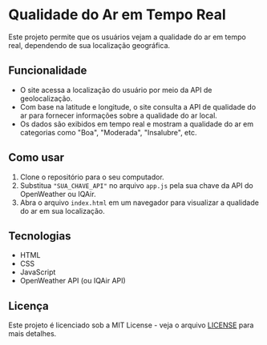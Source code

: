 # Qualidade do Ar em Tempo Real

Este projeto permite que os usuários vejam a qualidade do ar em tempo real, dependendo de sua localização geográfica.

## Funcionalidade

- O site acessa a localização do usuário por meio da API de geolocalização.
- Com base na latitude e longitude, o site consulta a API de qualidade do ar para fornecer informações sobre a qualidade do ar local.
- Os dados são exibidos em tempo real e mostram a qualidade do ar em categorias como "Boa", "Moderada", "Insalubre", etc.

## Como usar

1. Clone o repositório para o seu computador.
2. Substitua `"SUA_CHAVE_API"` no arquivo `app.js` pela sua chave da API do OpenWeather ou IQAir.
3. Abra o arquivo `index.html` em um navegador para visualizar a qualidade do ar em sua localização.

## Tecnologias

- HTML
- CSS
- JavaScript
- OpenWeather API (ou IQAir API)

## Licença

Este projeto é licenciado sob a MIT License - veja o arquivo [LICENSE](LICENSE) para mais detalhes.
